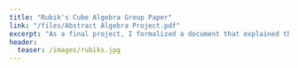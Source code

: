 ```yaml
---
title: "Rubik's Cube Algebra Group Paper"
link: "/files/Abstract Algebra Project.pdf"
excerpt: "As a final project, I formalized a document that explained the Rubik's Cube Group as a conglomerate of released studies."
header:
  teaser: /images/rubiks.jpg
---
```

